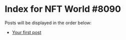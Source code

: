 # Index for NFT World #8090
Posts will be displayed in the order below:

- [Your first post](./001-first.md)


